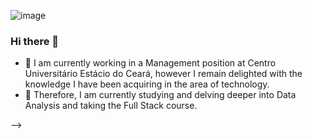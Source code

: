 ![image](https://github.com/drleovasconcelos/drleovasconcelos/assets/111660177/be4fb370-ea64-43ab-82ba-da3e55926ffe)


### Hi there 👋

- 🔭 I am currently working in a Management position at Centro Universitário Estácio do Ceará, however I remain delighted with the knowledge I have been acquiring in the area of ​​technology.
- 🌱 Therefore, I am currently studying and delving deeper into Data Analysis and taking the Full Stack course.


<!--
**drleovasconcelos/drleovasconcelos** is a ✨ _special_ ✨ repository because its `README.md` (this file) appears on your GitHub profile.

Here are some ideas to get you started:

- 🔭 Atualmente estou trabalhando em cargo de Gestão no Centro Universitário Estácio do Ceará, no entanto sigo encantado com os conhecimentos que venho adquirindo na área da tecnologia.
- 🌱 Desta forma, atualmente estou estudando e me aprofundando em Análise de Dados e fazendo o curso de Full Stack. 
-->
-->
